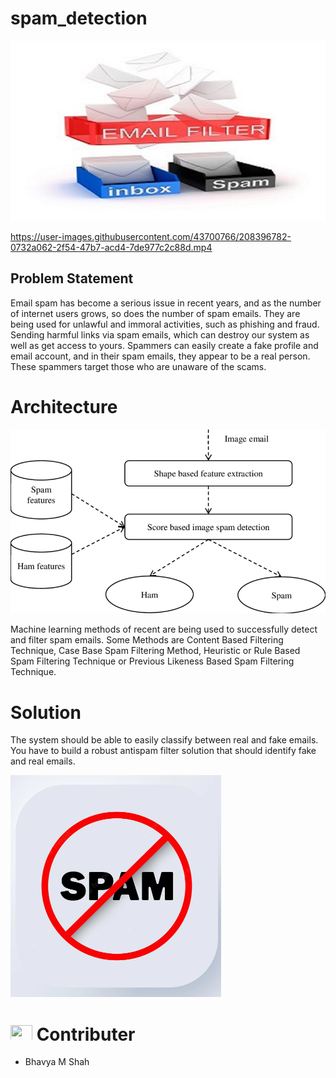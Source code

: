 # spam_detection

![](spam1.jpeg)



https://user-images.githubusercontent.com/43700766/208396782-0732a062-2f54-47b7-acd4-7de977c2c88d.mp4


## Problem Statement
Email spam has become a serious issue in recent years, and as the number of internet
users grows, so does the number of spam emails. They are being used for unlawful and
immoral activities, such as phishing and fraud. Sending harmful links via spam emails,
which can destroy our system as well as get access to yours. Spammers can easily create
a fake profile and email account, and in their spam emails, they appear to be a real
person. These spammers target those who are unaware of the scams.

# Architecture
![](arc.png)

Machine learning methods of recent are being used to successfully detect
and filter spam emails. Some Methods are Content Based Filtering Technique, Case
Base Spam Filtering Method, Heuristic or Rule Based Spam Filtering Technique or
Previous Likeness Based Spam Filtering Technique.
# Solution

The system should be able to easily classify between real and fake emails.
You have to build a robust antispam filter solution that should identify fake and real emails.

![](spam_op.png)

# <img src="https://raw.githubusercontent.com/TheDudeThatCode/TheDudeThatCode/master/Assets/Developer.gif" width=35 height=25> Contributer
- Bhavya M Shah
